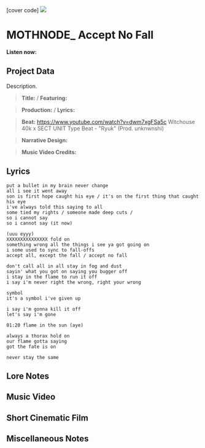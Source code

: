 [cover code] ![](57175019_319474918741616_8502199518755923887_n.jpg)

# MOTHNODE_ Accept No Fall

**Listen now:** 

## Project Data

Description.

> **Title:**  / **Featuring:** 

> **Production:**  / **Lyrics:** 

> **Beat:** https://www.youtube.com/watch?v=dwm7xgFSa5c Witchouse 40k x SECT UNIT Type Beat - "Ryuk" (Prod. unknwnshi)

> **Narrative Design:**

> **Music Video Credits:**


## Lyrics

```
put a bullet in my brain never change 
all i see it went away 
son is first hope caught his eye / it's on the first thing that caught his eye
i've always told this saying to all
some tied my rights / someone made deep cuts / 
so i cannot say
so i cannot say (it now)

(uuu eyyy)
XXXXXXXXXXXXXXX fold on 
something wrong all the things i see ya got going on
i some used to sync to fall-offs
accept all, except the fall / accept no fall

don't call all in all stay in fog and dust
sayin' what you got on saying you bugger off
i stay in the flame to run it off
i say i'm never right the wrong, right your wrong

symbol
it's a symbol i've given up

i say i'm gonna kill it off
let's say i'm gone

01:20 flame in the sun (aye)

always a thorax hold on
our flame gotta saying
got the fate is on

never stay the same

```

## Lore Notes

## Music Video

## Short Cinematic Film

## Miscellaneous Notes
